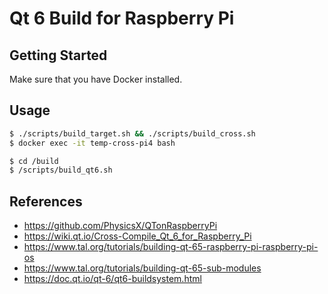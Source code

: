 # Qt 6 Build for Raspberry Pi

## Getting Started

Make sure that you have Docker installed.

## Usage

```bash
$ ./scripts/build_target.sh && ./scripts/build_cross.sh
$ docker exec -it temp-cross-pi4 bash

$ cd /build
$ /scripts/build_qt6.sh
```

## References

* https://github.com/PhysicsX/QTonRaspberryPi
* https://wiki.qt.io/Cross-Compile_Qt_6_for_Raspberry_Pi
* https://www.tal.org/tutorials/building-qt-65-raspberry-pi-raspberry-pi-os
* https://www.tal.org/tutorials/building-qt-65-sub-modules
* https://doc.qt.io/qt-6/qt6-buildsystem.html
